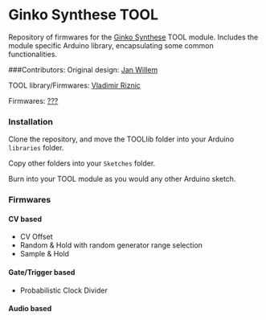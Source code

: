 # Ginko Synthese TOOL

Repository of firmwares for the [Ginko Synthese](http://www.ginkosynthese.com/) TOOL module.
Includes the module specific Arduino library, encapsulating some common functionalities.

###Contributors:
Original design: [Jan Willem](http://www.ginkosynthese.com/)

TOOL library/Firmwares:
[Vladimir Riznic](https://github.com/dgmt)

Firmwares:
[???](http://example.com)

### Installation

Clone the repository, and move the TOOLlib folder into your Arduino `libraries` folder.

Copy other folders into your `Sketches` folder.

Burn into your TOOL module as you would any other Arduino sketch.

### Firmwares

#### CV based
* CV Offset
* Random & Hold with random generator range selection
* Sample & Hold

#### Gate/Trigger based
* Probabilistic Clock Divider

#### Audio based
